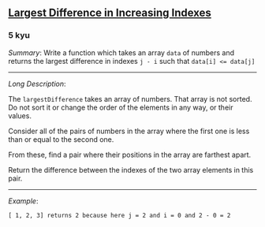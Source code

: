 <h2><a href=https://www.codewars.com/kata/52503c77e5b972f21600000e/train/javascript target="_blank">Largest Difference in Increasing Indexes</a></h2><h3>5 kyu</h3><p><em>Summary</em>: Write a function which takes an array <code>data</code> of numbers and returns the largest difference in indexes <code>j - i</code> such that <code>data[i] &lt;= data[j]</code></p><hr><p><em>Long Description</em>:</p><p> The <code>largestDifference</code> takes an array of numbers. That array is not sorted. Do not sort it or change the order of the elements in any way, or their values.</p><p>Consider all of the pairs of numbers in the array where the first one is less than or equal to the second one.</p><p>From these, find a pair where their positions in the array are farthest apart.</p><p>Return the difference between the indexes of the two array elements in this pair.</p><hr><p><em>Example</em>:</p><pre><code>[ 1, 2, 3] returns 2 because here j = 2 and i = 0 and 2 - 0 = 2</code></pre>